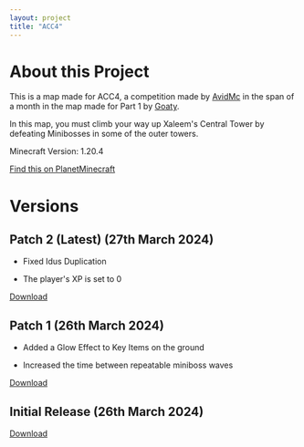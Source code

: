```yaml
---
layout: project
title: "ACC4"
---
```

# About this Project
This is a map made for ACC4, a competition made by [AvidMc](https://youtube.com/@AvidMc) in the span of a month in the map made for Part 1 by [Goaty](https://www.planetminecraft.com/project/acc-4-the-spires-of-otherside).

In this map, you must climb your way up Xaleem's Central Tower by defeating Minibosses in some of the outer towers.

Minecraft Version: 1.20.4

[Find this on PlanetMinecraft](https://www.planetminecraft.com/project/acc4-the-spires-of-otherside)
# Versions
## Patch 2 (Latest) (27th March 2024)
- Fixed Idus Duplication

- The player's XP is set to 0

[Download](https://www.mediafire.com/file/f6pxk2wlvo6zgl7/ACC4_-_Goaty_and_JJ_Patch_2.zip/file)
## Patch 1 (26th March 2024)
- Added a Glow Effect to Key Items on the ground

- Increased the time between repeatable miniboss waves

[Download](https://www.mediafire.com/file/myad9a65tkfnzin/ACC4_-_Goaty_and_JJ_Patch_1.zip/file)
## Initial Release (26th March 2024)
[Download](https://www.mediafire.com/file/fat8xc6952ees1s/ACC4_-_Goaty_and_JJ.zip/file)
